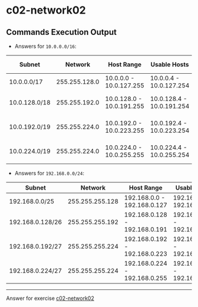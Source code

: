 # c02-network02

## Commands Execution Output

- Answers for `10.0.0.0/16`:

|Subnet|Network|Host Range|Usable Hosts|Broadcast|AWS Reserved|
|-|-|-|-|-|-|
|10.0.0.0/17|255.255.128.0|10.0.0.0 - 10.0.127.255|10.0.0.4 - 10.0.127.254|10.0.127.255|10.0.0.1 - 10.0.0.3|
|10.0.128.0/18|255.255.192.0|10.0.128.0 - 10.0.191.255|10.0.128.4 - 10.0.191.254|10.0.191.255|10.0.128.1 - 10.0.128.3|
|10.0.192.0/19|255.255.224.0|10.0.192.0 - 10.0.223.255|10.0.192.4 - 10.0.223.254|10.0.223.255|10.0.192.1 - 10.0.192.3|
|10.0.224.0/19|255.255.224.0|10.0.224.0 - 10.0.255.255|10.0.224.4 - 10.0.255.254|10.0.255.255|10.0.224.1 - 10.0.224.3|

- Answers for `192.168.0.0/24`:

|Subnet|Network|Host Range|Usable Hosts|Broadcast|AWS Reserved|
|-|-|-|-|-|-|
|192.168.0.0/25|255.255.255.128|192.168.0.0 - 192.168.0.127|192.168.0.4 - 192.168.0.126|192.168.0.127|192.168.0.1 - 192.168.0.3|
|192.168.0.128/26|255.255.255.192|192.168.0.128 - 192.168.0.191|192.168.0.132 - 192.168.0.190|192.168.0.191|192.168.0.129 - 192.168.0.131|
|192.168.0.192/27|255.255.255.224|192.168.0.192 - 192.168.0.223|192.168.0.196 - 192.168.0.222|192.168.0.223|192.168.0.193 - 192.168.0.195|
|192.168.0.224/27|255.255.255.224|192.168.0.224 - 192.168.0.255|192.168.0.228 - 192.168.0.254|192.168.0.255|192.168.0.225 - 192.168.0.227|

<!-- Don't change anything below this point-->
***
Answer for exercise [c02-network02](https://github.com/devopsacademyau/academy/blob/893381c6f0b69434d9e8597d3d4b1c17f9bc1371/classes/02class/exercises/c02-network02/README.md)